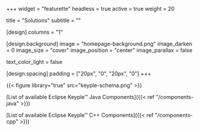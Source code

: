 +++
widget = "featurette" 
headless = true
active = true
weight = 20

title = "Solutions"
subtitle = ""

[design]
  columns = "1"

[design.background]
  image = "homepage-background.png" 
  image_darken = 0 
  image_size = "cover" 
  image_position = "center" 
  image_parallax = false 

  text_color_light = false

[design.spacing]
  padding = ["20px", "0", "20px", "0"]
+++

{{< figure library="true" src="keyple-schema.png" >}}

[List of available Eclipse Keyple™ Java Components]({{< ref "/components-java" >}})

[List of available Eclipse Keyple™ C++ Components]({{< ref "/components-cpp" >}})

